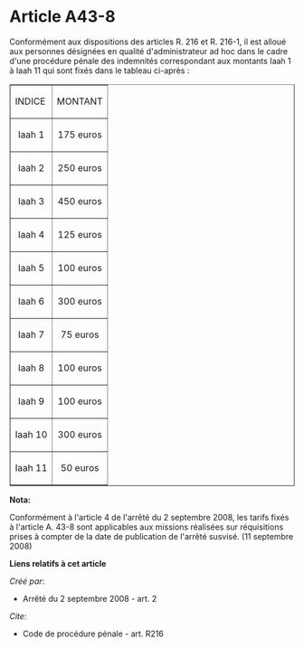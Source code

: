 # Article A43-8

Conformément aux dispositions des articles R. 216 et R. 216-1, il est alloué aux personnes désignées en qualité
d'administrateur ad hoc dans le cadre d'une procédure pénale des indemnités correspondant aux montants Iaah 1 à Iaah 11 qui
sont fixés dans le tableau ci-après : 

<table align="center" border="1" width="700">
  <tbody>
    <tr>
      <td>

INDICE 

</td>
      <td>

MONTANT 

</td>
    </tr>
    <tr>
      <td align="center">

Iaah 1 

</td>
      <td align="center">

175 euros 

</td>
    </tr>
    <tr>
      <td align="center">

Iaah 2 

</td>
      <td align="center">

250 euros 

</td>
    </tr>
    <tr>
      <td align="center">

Iaah 3 

</td>
      <td align="center">

450 euros 

</td>
    </tr>
    <tr>
      <td align="center">

Iaah 4 

</td>
      <td align="center">

125 euros 

</td>
    </tr>
    <tr>
      <td align="center">

Iaah 5 

</td>
      <td align="center">

100 euros 

</td>
    </tr>
    <tr>
      <td align="center">

Iaah 6 

</td>
      <td align="center">

300 euros 

</td>
    </tr>
    <tr>
      <td align="center">

Iaah 7 

</td>
      <td align="center">

75 euros 

</td>
    </tr>
    <tr>
      <td align="center">

Iaah 8 

</td>
      <td align="center">

100 euros 

</td>
    </tr>
    <tr>
      <td align="center">

Iaah 9 

</td>
      <td align="center">

100 euros 

</td>
    </tr>
    <tr>
      <td align="center">

Iaah 10 

</td>
      <td align="center">

300 euros 

</td>
    </tr>
    <tr>
      <td align="center">

Iaah 11 

</td>
      <td align="center">

50 euros

</td>
    </tr>
  </tbody>
</table>

**Nota:**

Conformément à l'article 4 de l'arrêté du 2 septembre 2008, les tarifs fixés à l'article A. 43-8 sont applicables aux
missions réalisées sur réquisitions prises à compter de la date de publication de l'arrêté susvisé. (11 septembre 2008)

**Liens relatifs à cet article**

_Créé par_:

  - Arrêté du 2 septembre 2008 - art. 2

_Cite_:

  - Code de procédure pénale - art. R216
